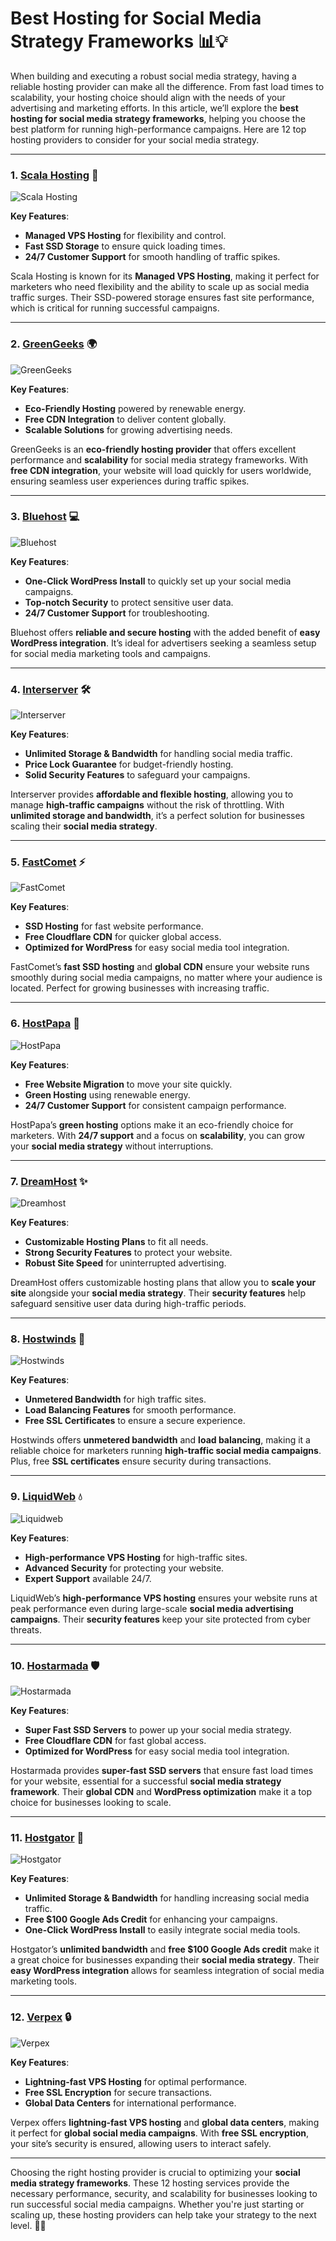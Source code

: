 # Best Hosting for Social Media Strategy Frameworks 📊💡

When building and executing a robust social media strategy, having a reliable hosting provider can make all the difference. From fast load times to scalability, your hosting choice should align with the needs of your advertising and marketing efforts. In this article, we’ll explore the **best hosting for social media strategy frameworks**, helping you choose the best platform for running high-performance campaigns. Here are 12 top hosting providers to consider for your social media strategy.

---

### 1. [**Scala Hosting**](https://snipitx.com/scala-jy) 🌟

![Scala Hosting](https://i.imgur.com/uJ5JIK3.png "Scala Web Hosting")

**Key Features**:
- **Managed VPS Hosting** for flexibility and control.
- **Fast SSD Storage** to ensure quick loading times.
- **24/7 Customer Support** for smooth handling of traffic spikes.

Scala Hosting is known for its **Managed VPS Hosting**, making it perfect for marketers who need flexibility and the ability to scale up as social media traffic surges. Their SSD-powered storage ensures fast site performance, which is critical for running successful campaigns.

---

### 2. [**GreenGeeks**](https://snipitx.com/greengeeks-jy) 🌍

![GreenGeeks](https://i.imgur.com/eEwuntu.jpg "GreenGeeks Hosting")

**Key Features**:
- **Eco-Friendly Hosting** powered by renewable energy.
- **Free CDN Integration** to deliver content globally.
- **Scalable Solutions** for growing advertising needs.

GreenGeeks is an **eco-friendly hosting provider** that offers excellent performance and **scalability** for social media strategy frameworks. With **free CDN integration**, your website will load quickly for users worldwide, ensuring seamless user experiences during traffic spikes.

---

### 3. [**Bluehost**](https://snipitx.com/bluehost-jy) 💻

![Bluehost](https://i.imgur.com/PasFF9E.jpeg "Bluehost Hosting")

**Key Features**:
- **One-Click WordPress Install** to quickly set up your social media campaigns.
- **Top-notch Security** to protect sensitive user data.
- **24/7 Customer Support** for troubleshooting.

Bluehost offers **reliable and secure hosting** with the added benefit of **easy WordPress integration**. It’s ideal for advertisers seeking a seamless setup for social media marketing tools and campaigns.

---

### 4. [**Interserver**](https://snipitx.com/interserver-jy) 🛠️

![Interserver](https://i.imgur.com/OM5dOEW.jpeg "Interserver Hosting")

**Key Features**:
- **Unlimited Storage & Bandwidth** for handling social media traffic.
- **Price Lock Guarantee** for budget-friendly hosting.
- **Solid Security Features** to safeguard your campaigns.

Interserver provides **affordable and flexible hosting**, allowing you to manage **high-traffic campaigns** without the risk of throttling. With **unlimited storage and bandwidth**, it’s a perfect solution for businesses scaling their **social media strategy**.

---

### 5. [**FastComet**](https://snipitx.com/fastcomet-jy) ⚡

![FastComet](https://i.imgur.com/7qgXuWp.png "FastComet Hosting")

**Key Features**:
- **SSD Hosting** for fast website performance.
- **Free Cloudflare CDN** for quicker global access.
- **Optimized for WordPress** for easy social media tool integration.

FastComet’s **fast SSD hosting** and **global CDN** ensure your website runs smoothly during social media campaigns, no matter where your audience is located. Perfect for growing businesses with increasing traffic.

---

### 6. [**HostPapa**](https://snipitx.com/hostpapa-jy) 🌱

![HostPapa](https://i.imgur.com/ouDTkvl.jpeg "HostPapa Hosting")

**Key Features**:
- **Free Website Migration** to move your site quickly.
- **Green Hosting** using renewable energy.
- **24/7 Customer Support** for consistent campaign performance.

HostPapa’s **green hosting** options make it an eco-friendly choice for marketers. With **24/7 support** and a focus on **scalability**, you can grow your **social media strategy** without interruptions.

---

### 7. [**DreamHost**](https://snipitx.com/dreamhost-jy) ✨

![Dreamhost](https://i.imgur.com/rXIg8ip.jpeg "Dreamhost Hosting")

**Key Features**:
- **Customizable Hosting Plans** to fit all needs.
- **Strong Security Features** to protect your website.
- **Robust Site Speed** for uninterrupted advertising.

DreamHost offers customizable hosting plans that allow you to **scale your site** alongside your **social media strategy**. Their **security features** help safeguard sensitive user data during high-traffic periods.

---

### 8. [**Hostwinds**](https://snipitx.com/hostwinds-jy) 💨

![Hostwinds](https://i.imgur.com/53aSNXx.jpeg "Hostwinds Hosting")

**Key Features**:
- **Unmetered Bandwidth** for high traffic sites.
- **Load Balancing Features** for smooth performance.
- **Free SSL Certificates** to ensure a secure experience.

Hostwinds offers **unmetered bandwidth** and **load balancing**, making it a reliable choice for marketers running **high-traffic social media campaigns**. Plus, free **SSL certificates** ensure security during transactions.

---

### 9. [**LiquidWeb**](https://snipitx.com/liquidweb-jy) 💧

![Liquidweb](https://i.imgur.com/4IvT9SC.jpeg "Liquidweb Hosting")

**Key Features**:
- **High-performance VPS Hosting** for high-traffic sites.
- **Advanced Security** for protecting your website.
- **Expert Support** available 24/7.

LiquidWeb’s **high-performance VPS hosting** ensures your website runs at peak performance even during large-scale **social media advertising campaigns**. Their **security features** keep your site protected from cyber threats.

---

### 10. [**Hostarmada**](https://snipitx.com/hostarmada-jy) 🛡️

![Hostarmada](https://i.imgur.com/KFbdf3o.jpeg "Hostarmada Hosting")

**Key Features**:
- **Super Fast SSD Servers** to power up your social media strategy.
- **Free Cloudflare CDN** for fast global access.
- **Optimized for WordPress** for easy social media tool integration.

Hostarmada provides **super-fast SSD servers** that ensure fast load times for your website, essential for a successful **social media strategy framework**. Their **global CDN** and **WordPress optimization** make it a top choice for businesses looking to scale.

---

### 11. [**Hostgator**](https://snipitx.com/hostgator-jy) 🐊

![Hostgator](https://i.imgur.com/BcVkH57.jpeg "Hostgator Hosting")

**Key Features**:
- **Unlimited Storage & Bandwidth** for handling increasing social media traffic.
- **Free $100 Google Ads Credit** for enhancing your campaigns.
- **One-Click WordPress Install** to easily integrate social media tools.

Hostgator’s **unlimited bandwidth** and **free $100 Google Ads credit** make it a great choice for businesses expanding their **social media strategy**. Their **easy WordPress integration** allows for seamless integration of social media marketing tools.

---

### 12. [**Verpex**](https://snipitx.com/verpex-jy) 🔒

![Verpex](https://i.imgur.com/6x5LhiS.jpeg "Verpex Hosting")

**Key Features**:
- **Lightning-fast VPS Hosting** for optimal performance.
- **Free SSL Encryption** for secure transactions.
- **Global Data Centers** for international performance.

Verpex offers **lightning-fast VPS hosting** and **global data centers**, making it perfect for **global social media campaigns**. With **free SSL encryption**, your site’s security is ensured, allowing users to interact safely.

---

Choosing the right hosting provider is crucial to optimizing your **social media strategy frameworks**. These 12 hosting services provide the necessary performance, security, and scalability for businesses looking to run successful social media campaigns. Whether you're just starting or scaling up, these hosting providers can help take your strategy to the next level. 🌟🚀
